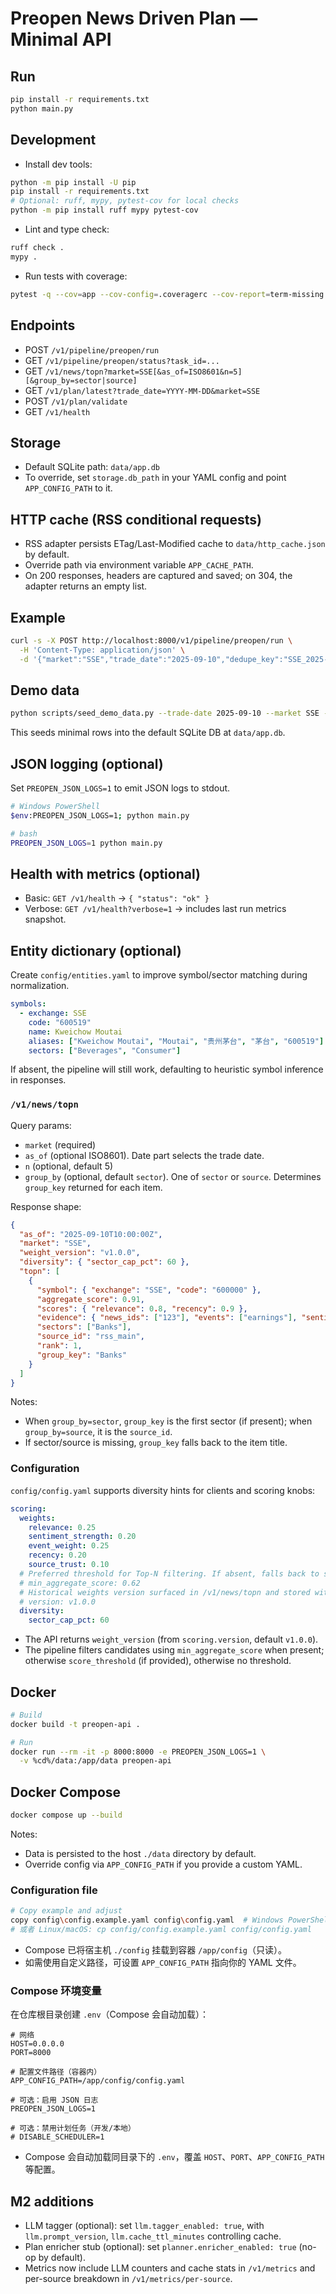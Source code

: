 # Preopen News Driven Plan — Minimal API

## Run

```bash
pip install -r requirements.txt
python main.py
```

## Development
- Install dev tools:
```bash
python -m pip install -U pip
pip install -r requirements.txt
# Optional: ruff, mypy, pytest-cov for local checks
python -m pip install ruff mypy pytest-cov
```
- Lint and type check:
```bash
ruff check .
mypy .
```
- Run tests with coverage:
```bash
pytest -q --cov=app --cov-config=.coveragerc --cov-report=term-missing
```

## Endpoints
- POST `/v1/pipeline/preopen/run`
- GET `/v1/pipeline/preopen/status?task_id=...`
- GET `/v1/news/topn?market=SSE[&as_of=ISO8601&n=5][&group_by=sector|source]`
- GET `/v1/plan/latest?trade_date=YYYY-MM-DD&market=SSE`
- POST `/v1/plan/validate`
- GET `/v1/health`

## Storage
- Default SQLite path: `data/app.db`
- To override, set `storage.db_path` in your YAML config and point `APP_CONFIG_PATH` to it.

## HTTP cache (RSS conditional requests)
- RSS adapter persists ETag/Last-Modified cache to `data/http_cache.json` by default.
- Override path via environment variable `APP_CACHE_PATH`.
- On 200 responses, headers are captured and saved; on 304, the adapter returns an empty list.

## Example
```bash
curl -s -X POST http://localhost:8000/v1/pipeline/preopen/run \
  -H 'Content-Type: application/json' \
  -d '{"market":"SSE","trade_date":"2025-09-10","dedupe_key":"SSE_2025-09-10"}'
``` 

## Demo data
```bash
python scripts/seed_demo_data.py --trade-date 2025-09-10 --market SSE --n 3
```
This seeds minimal rows into the default SQLite DB at `data/app.db`.

## JSON logging (optional)
Set `PREOPEN_JSON_LOGS=1` to emit JSON logs to stdout.

```bash
# Windows PowerShell
$env:PREOPEN_JSON_LOGS=1; python main.py

# bash
PREOPEN_JSON_LOGS=1 python main.py
```

## Health with metrics (optional)
- Basic: `GET /v1/health` → `{ "status": "ok" }`
- Verbose: `GET /v1/health?verbose=1` → includes last run metrics snapshot. 

## Entity dictionary (optional)
Create `config/entities.yaml` to improve symbol/sector matching during normalization.

```yaml
symbols:
  - exchange: SSE
    code: "600519"
    name: Kweichow Moutai
    aliases: ["Kweichow Moutai", "Moutai", "贵州茅台", "茅台", "600519"]
    sectors: ["Beverages", "Consumer"]
```
If absent, the pipeline will still work, defaulting to heuristic symbol inference in responses. 

### `/v1/news/topn`

Query params:
- `market` (required)
- `as_of` (optional ISO8601). Date part selects the trade date.
- `n` (optional, default 5)
- `group_by` (optional, default `sector`). One of `sector` or `source`. Determines `group_key` returned for each item.

Response shape:
```json
{
  "as_of": "2025-09-10T10:00:00Z",
  "market": "SSE",
  "weight_version": "v1.0.0",
  "diversity": { "sector_cap_pct": 60 },
  "topn": [
    {
      "symbol": { "exchange": "SSE", "code": "600000" },
      "aggregate_score": 0.91,
      "scores": { "relevance": 0.8, "recency": 0.9 },
      "evidence": { "news_ids": ["123"], "events": ["earnings"], "sentiment": {"overall": "positive"} },
      "sectors": ["Banks"],
      "source_id": "rss_main",
      "rank": 1,
      "group_key": "Banks"
    }
  ]
}
```

Notes:
- When `group_by=sector`, `group_key` is the first sector (if present); when `group_by=source`, it is the `source_id`.
- If sector/source is missing, `group_key` falls back to the item title.

### Configuration

`config/config.yaml` supports diversity hints for clients and scoring knobs:

```yaml
scoring:
  weights:
    relevance: 0.25
    sentiment_strength: 0.20
    event_weight: 0.25
    recency: 0.20
    source_trust: 0.10
  # Preferred threshold for Top-N filtering. If absent, falls back to score_threshold (default 0.0)
  # min_aggregate_score: 0.62
  # Historical weights version surfaced in /v1/news/topn and stored with scores
  # version: v1.0.0
  diversity:
    sector_cap_pct: 60
```
- The API returns `weight_version` (from `scoring.version`, default `v1.0.0`).
- The pipeline filters candidates using `min_aggregate_score` when present; otherwise `score_threshold` (if provided), otherwise no threshold. 

## Docker

```bash
# Build
docker build -t preopen-api .

# Run
docker run --rm -it -p 8000:8000 -e PREOPEN_JSON_LOGS=1 \
  -v %cd%/data:/app/data preopen-api
```

## Docker Compose

```bash
docker compose up --build
```

Notes:
- Data is persisted to the host `./data` directory by default.
- Override config via `APP_CONFIG_PATH` if you provide a custom YAML. 

### Configuration file

```bash
# Copy example and adjust
copy config\config.example.yaml config\config.yaml  # Windows PowerShell
# 或者 Linux/macOS: cp config/config.example.yaml config/config.yaml
```

- Compose 已将宿主机 `./config` 挂载到容器 `/app/config`（只读）。
- 如需使用自定义路径，可设置 `APP_CONFIG_PATH` 指向你的 YAML 文件。

### Compose 环境变量

在仓库根目录创建 `.env`（Compose 会自动加载）：

```env
# 网络
HOST=0.0.0.0
PORT=8000

# 配置文件路径（容器内）
APP_CONFIG_PATH=/app/config/config.yaml

# 可选：启用 JSON 日志
PREOPEN_JSON_LOGS=1

# 可选：禁用计划任务（开发/本地）
# DISABLE_SCHEDULER=1
```

- Compose 会自动加载同目录下的 `.env`，覆盖 `HOST`、`PORT`、`APP_CONFIG_PATH` 等配置。 

## M2 additions
- LLM tagger (optional): set `llm.tagger_enabled: true`, with `llm.prompt_version`, `llm.cache_ttl_minutes` controlling cache.
- Plan enricher stub (optional): set `planner.enricher_enabled: true` (no-op by default).
- Metrics now include LLM counters and cache stats in `/v1/metrics` and per-source breakdown in `/v1/metrics/per-source`. 
